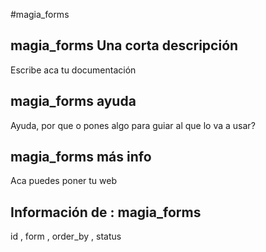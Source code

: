 #magia_forms
## magia_forms Una corta descripción
Escribe aca tu documentación

## magia_forms ayuda
Ayuda, por que o pones algo para guiar al que lo va a usar?

## magia_forms más info
Aca puedes poner tu web

## Información de : magia_forms 
id , 
  form , 
  order_by , 
  status 
  